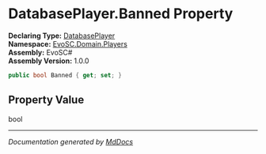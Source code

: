 ﻿<!--  
  <auto-generated>   
    The contents of this file were generated by a tool.  
    Changes to this file may be list if the file is regenerated  
  </auto-generated>   
-->

# DatabasePlayer.Banned Property

**Declaring Type:** [DatabasePlayer](../index.md)  
**Namespace:** [EvoSC.Domain.Players](../../index.md)  
**Assembly:** EvoSC\#  
**Assembly Version:** 1.0.0

```csharp
public bool Banned { get; set; }
```

## Property Value

bool

___

*Documentation generated by [MdDocs](https://github.com/ap0llo/mddocs)*
